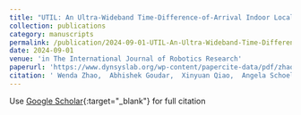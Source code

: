```yaml
---
title: "UTIL: An Ultra-Wideband Time-Difference-of-Arrival Indoor Localization Dataset"
collection: publications
category: manuscripts
permalink: /publication/2024-09-01-UTIL-An-Ultra-Wideband-Time-Difference-of-Arrival-Indoor-Localization-Dataset
date: 2024-09-01
venue: 'in The International Journal of Robotics Research'
paperurl: 'https://www.dynsyslab.org/wp-content/papercite-data/pdf/zhao-ijrr24.pdf'
citation: ' Wenda Zhao,  Abhishek Goudar,  Xinyuan Qiao,  Angela Schoellig, &quot;UTIL: An Ultra-Wideband Time-Difference-of-Arrival Indoor Localization Dataset.&quot;'
---
```

Use [Google Scholar](https://scholar.google.com/scholar?q=UTIL:+An+Ultra+Wideband+Time+Difference+of+Arrival+Indoor+Localization+Dataset){:target="_blank"} for full citation